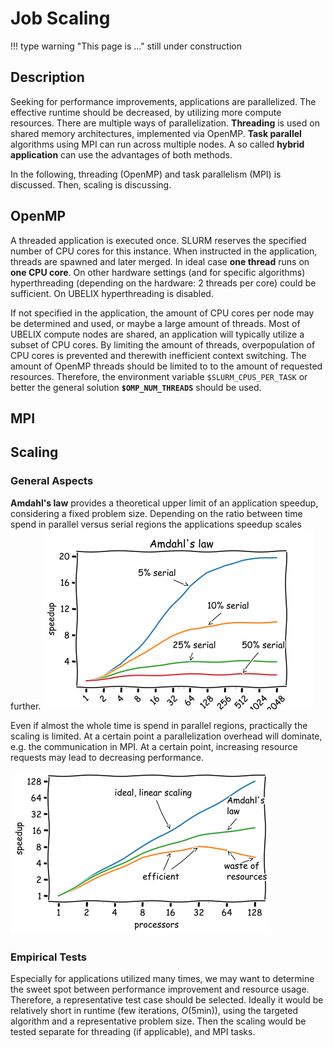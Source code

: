# Job Scaling

!!! type warning "This page is ..."
	still under construction

## Description

Seeking for performance improvements, applications are parallelized. The effective runtime should be decreased, by utilizing more compute resources. 
There are multiple ways of parallelization. 
**Threading** is used on shared memory architectures, implemented via OpenMP. 
**Task parallel** algorithms using MPI can run across multiple nodes. 
A so called **hybrid application** can use the advantages of both methods.

In the following, threading (OpenMP) and task parallelism (MPI) is discussed. 
Then, scaling is discussing. 

## OpenMP
A threaded application is executed once. SLURM reserves the specified number of CPU cores for this instance. When instructed in the application, threads are spawned and later merged. 
In ideal case **one thread** runs on **one CPU core**. On other hardware settings (and for specific algorithms) hyperthreading (depending on the hardware: 2 threads per core) could be sufficient. On UBELIX hyperthreading is disabled.

If not specified in the application, the amount of CPU cores per node may be determined and used, or maybe a large amount of threads. 
Most of UBELIX compute nodes are shared, an application will typically utilize a subset of CPU cores. By limiting the amount of threads, overpopulation of CPU cores is prevented and therewith inefficient context switching. 
The amount of OpenMP threads should be limited to to the amount of requested resources. Therefore, the environment variable `$SLURM_CPUS_PER_TASK` or better the general solution **`$OMP_NUM_THREADS`** should be used. 

[TODO]: <> (threading not only limited by cores with shared memory -> performance sweet spot earlier)

## MPI

[TODO]: <> (too many tasks -> communication overhead -> decreasing performance )


## Scaling

### General Aspects

**Amdahl's law** provides a theoretical upper limit of an application speedup, considering a fixed problem size. 
Depending on the ratio between time spend in parallel versus serial regions the applications speedup scales further. ![Amdahl's law](../images/amdahl.png) 

Even if almost the whole time is spend in parallel regions, practically the scaling is limited. At a certain point a parallelization overhead will dominate, e.g. the communication in MPI. At a certain point, increasing resource requests may lead to decreasing performance. 

![scaling example](../images/scaling.png)

### Empirical Tests

Especially for applications utilized many times, we may want to determine the sweet spot between performance improvement and resource usage.
Therefore, a representative test case should be selected. Ideally it would be relatively short in runtime (few iterations, *O*(5min)), using the targeted algorithm and a representative problem size.
Then the scaling would be tested separate for threading (if applicable), and MPI tasks. 
